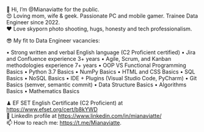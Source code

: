 👋 Hi, I’m @Mianaviatte for the public.  
😍 Loving mom, wife & geek. Passionate PC and mobile gamer. Trainee Data Engineer since 2022.  
❤️ Love skyporn photo shooting, hugs, honesty and tech professionalism.  

😎 My fit to Data Engineer vacancies:  

• Strong written and verbal English language (C2 Proficient certified)
• Jira and Confluence experience 3+ years
• Agile, Scrum, and Kanban methodologies experience 7+ years
• OOP VS Functional Programming Basics
• Python 3.7 Basics
• NumPy Basics
• HTML and CSS Basics
• SQL Basics 
• NoSQL Basics
• IDE + Plugins (Visual Studio Code, PyCharm)
• Git Basics (semver, semantic commit)
• Data Structure Basics
• Algorithms Basics
• Mathematics Basics

♟ EF SET English Certificate (C2 Proficient) at https://www.efset.org/cert/b8kYWD  
🔮 LinkedIn profile at https://www.linkedin.com/in/mianaviatte/  
📫 How to reach me: https://t.me/Mianaviatte.  

<!---
Mianaviatte/Mianaviatte is a ✨ special ✨ repository because its `README.md` (this file) appears on your GitHub profile.
You can click the Preview link to take a look at your changes.
--->
